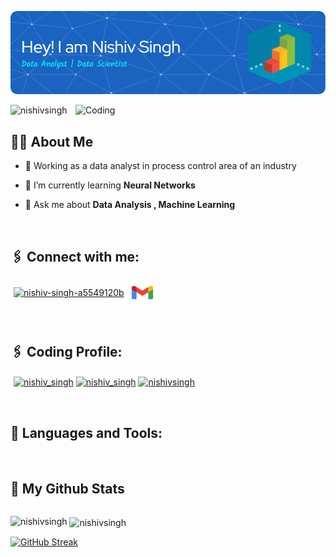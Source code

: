 [![MasterHead](https://raw.githubusercontent.com/NishivSingh/NishivSingh/main/assets/image/myImg.png
)](https://nishivsingh.io)

<img align="right" alt="Coding" width="400" src="https://i.pinimg.com/originals/e8/f4/53/e8f453469a3ec97ecd354df465d73913.gif">

<p align="left"> <img src="https://komarev.com/ghpvc/?username=nishivsingh&label=Profile%20views&color=035b91&style=plastic" alt="nishivsingh" /> </p>

## 👨‍💻 About Me

- 📒 Working as a data analyst in process control area of an industry
  
- 🌱 I’m currently learning **Neural Networks**

- 💬 Ask me about **Data Analysis , Machine Learning**


<br/>

## 🖇️ Connect with me:

<p align="left" style = "padding-left : 5px;">
<a href="https://linkedin.com/in/nishiv-singh-a5549120b" target="blank"><img align="center" src="https://raw.githubusercontent.com/rahuldkjain/github-profile-readme-generator/master/src/images/icons/Social/linked-in-alt.svg" alt="nishiv-singh-a5549120b" height="30" width="40" /></a>
<a href="mailto:nishiv2001@gmail.com" target="blank"><img align="center" src="https://raw.githubusercontent.com/NishivSingh/NishivSingh/refs/heads/main/assets/icons/gmail-svgrepo-com.svg" alt="nishiv-singh" height="40" width="50" /></a>
</p>
  
<br/>

## 🖇️ Coding Profile:
<p align="left" style = "padding-left : 5px;">
<a href="https://www.leetcode.com/nishiv_singh" target="blank"><img align="center" src="https://raw.githubusercontent.com/rahuldkjain/github-profile-readme-generator/master/src/images/icons/Social/leet-code.svg" alt="nishiv_singh" height="30" width="40" /></a>
<a href="https://auth.geeksforgeeks.org/user/nishiv_singh" target="blank"><img align="center" src="https://raw.githubusercontent.com/rahuldkjain/github-profile-readme-generator/master/src/images/icons/Social/geeks-for-geeks.svg" alt="nishiv_singh" height="30" width="40" /></a>
<a href="https://kaggle.com/nishivsingh" target="blank"><img align="center" src="https://raw.githubusercontent.com/rahuldkjain/github-profile-readme-generator/master/src/images/icons/Social/kaggle.svg" alt="nishivsingh" height="30" width="40" /></a>
</p>

<br/>

## 📑 Languages and Tools:
<p align="left" style = "padding-left : 5px;">

  


<br/>

## 📲 My Github Stats
<p style="display:flex; justify-content: center;">
<p><img align="left" src="https://github-readme-stats.vercel.app/api/top-langs?username=nishivsingh&show_icons=true&theme=tokyonight&locale=en&layout=compact" alt="nishivsingh" /></p>

<p>&nbsp;<img align="center" src="https://github-readme-stats.vercel.app/api?username=nishivsingh&show_icons=true&theme=tokyonight&locale=en" alt="nishivsingh" /></p>

[![GitHub Streak](https://github-readme-streak-stats.herokuapp.com?user=NishivSingh&theme=algolia&hide_border=false&date_format=j%20M%5B%20Y%5D&fire=2FDD9B)](https://git.io/streak-stats)
</p>
